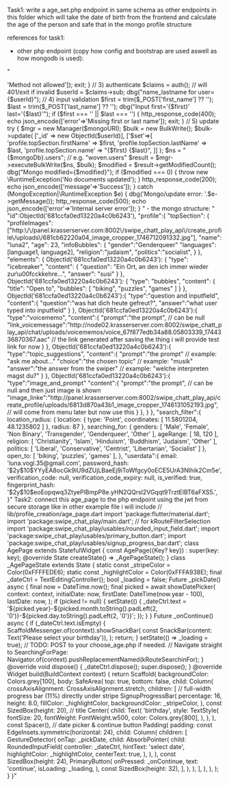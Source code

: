 Task1: write a age_set.php endpoint in same schema as other endpoints in this folder which will take the date of birth from the frontend and calculate the age of the person and safe that in the mongo profile structure

references for task1:

- other php endpoint (copy how config and bootstrap are used aswell as how mongodb is used):

"

<?php

declare(strict_types=1);

use MongoDB\Driver\Manager;

use MongoDB\Driver\BulkWrite;

use MongoDB\Driver\Exception\Exception as MongoException;

use MongoDB\BSON\ObjectId;

// 1) includes

require_once __DIR__ . '/../../bootstrap.php'; // dbg(), auth(), Composer

require_once __DIR__ . '/../../config.php'; // sets $mongoURI and $mongoDb

header('Content-Type: application/json; charset=utf-8');

// 2) only POST

if ($_SERVER['REQUEST_METHOD'] !== 'POST') {

http_response_code(405);

echo json_encode(['error'=>'Method not allowed']);

exit;

}

// 3) authenticate

$claims = auth(); // will 401/exit if invalid

$userId = $claims->sub;

dbg("name_lastname for user={$userId}");

// 4) input validation

$first = trim($_POST['first_name'] ?? '');

$last = trim($_POST['last_name'] ?? '');

dbg("Input first='{$first}' last='{$last}'");

if ($first === '' || $last === '') {

http_response_code(400);

echo json_encode(['error'=>'Missing first or last name']);

exit;

}

// 5) update

try {

$mgr = new Manager($mongoURI);

$bulk = new BulkWrite();

$bulk->update(

['_id' => new ObjectId($userId)],

['$set'=>[

'profile.topSection.firstName' => $first,

'profile.topSection.lastName' => $last,

'profile.topSection.name' => "{$first} {$last}",

]]

);

$ns = "{$mongoDb}.users"; // e.g. "woven.users"

$result = $mgr->executeBulkWrite($ns, $bulk);

$modified = $result->getModifiedCount();

dbg("Mongo modified={$modified}");

if ($modified === 0) {

throw new \RuntimeException('No documents updated');

}

http_response_code(200);

echo json_encode(['message'=>'Success']);

} catch (MongoException|\RuntimeException $e) {

dbg('Mongo/update error: '.$e->getMessage());

http_response_code(500);

echo json_encode(['error'=>'Internal server error']);

}

"

- the mongo structure:

"

"id":ObjectId('681ccfa0ed13220a4c0b6243'),

"profile":{

"topSection": {

"profileImages": ["http:\/\/panel.krasserserver.com:8002\/swipe_chatt_play_api\/create_profile\/uploads\/681cb62220a04_image_cropper_1746712091332.jpg"],

"name": "luna2",

"age": 23,

"infoBubbles": {

"gender":"Genderqueer"

"languages":[language1, language2],

"religion":"judaism",

"politics":"socialist",

}

},

"elements": {

ObjectId('681ccfa0ed13220a4c0b6243'): {

"type": "icebreaker",

"content": {

"question": "Ein Ort, an den ich immer wieder zur\u00fcckkehre...",

"answer": "susi"

}

},

ObjectId('681ccfa0ed13220a4c0b6243'): {

"type": "bubbles",

"content": {

"title": "Open to",

"bubbles": [

"biking",

"puzzles",

"games"

]

}

},

ObjectId('681ccfa0ed13220a4c0b6243'):{

"type":"question and inputfield",

"content":{

"question":"was hat dich heute gefreut?",

"answer":"what user typed into inputfield"

}

},

ObjectId('681ccfa0ed13220a4c0b6243'):{

"type":"voicememo",

"content":{

"prompt":"the prompt", // can be null

"link_voicemessage":"http://node02.krasserserver.com:8002/swipe_chatt_play_api/chat/uploads/voicememos/voice_67f877edb34a88.05803339_1744336870367.aac" // the link generated after saving the thing i will provide test link for now

}

},

ObjectId('681ccfa0ed13220a4c0b6243'):{

"type":"topic_suggestions",

"content":{

"prompt":"the prompt" // example: "ask me about..."

"choice":"the chosen topic" // example: "musik"

"answer":"the answer from the swiper" // example: "welche interpreten magst du?"

}

},

ObjectId('681ccfa0ed13220a4c0b6243'):{

"type":"image_and_prompt"

"content":{

"prompt":"the prompt", // can be null and then just image is shown

"image_linke":"http://panel.krasserserver.com:8002/swipe_chatt_play_api/create_profile/uploads/6813d870a43b1_image_cropper_1746131052193.jpg", // will come from menu later but now use this

}

},

}

},

"search_filter":{

location_radius: {

location: { type: 'Point', coordinates: [ 11.5801204, 48.1235802 ] },

radius: 87

},

searching_for: {

genders: [

'Male',

'Female',

'Non Binary',

'Transgender',

'Genderqueer',

'Other'

],

ageRange: [ 18, 120 ],

religion: [

'Christianity',

'Islam',

'Hinduism',

'Buddhism',

'Judaism',

'Other'

],

politics: [

'Liberal',

'Conservative',

'Centrist',

'Libertarian',

'Socialist'

]

},

open_to: [ 'biking', 'puzzles', 'games' ],

},

"userdata":{

email: 'luna.vogl.35@gmail.com',

password_hash: '$2y$10$YYyEA8ocGk9iU9dZUjLBaeEj9iToWfgcy0oECE5UrA3NIhik2Cm5e',

verification_code: null,

verification_code_expiry: null,

is_verified: true,

fingerprint_hash: '$2y$10$eoEopqwq3ZtyePlBmpP8e.yHN2QQrsl2VGqqt9TrztElBT6aFXS5.',

}"

Task2: connect this age_page to the php endpoint using the jwt from secure storage like in other example file i will include

// lib/profile_creation/age_page.dart

import 'package:flutter/material.dart';

import 'package:swipe_chat_play/main.dart'; // for kRouteFilterSelection

import 'package:swipe_chat_play/usables/rounded_input_field.dart';

import 'package:swipe_chat_play/usables/primary_button.dart';

import 'package:swipe_chat_play/usables/signup_progress_bar.dart';

class AgePage extends StatefulWidget {

const AgePage({Key? key}) : super(key: key);

@override

State<AgePage> createState() => _AgePageState();

}

class _AgePageState extends State<AgePage> {

static const _stripeColor = Color(0xFFFFEDE6);

static const _highlightColor = Color(0xFFFA938E);

final _dateCtrl = TextEditingController();

bool _loading = false;

Future<void> _pickDate() async {

final now = DateTime.now();

final picked = await showDatePicker(

context: context,

initialDate: now,

firstDate: DateTime(now.year - 100),

lastDate: now,

);

if (picked != null) {

setState(() {

_dateCtrl.text =

'${picked.year}-${picked.month.toString().padLeft(2, '0')}-${picked.day.toString().padLeft(2, '0')}';

});

}

}

Future<void> _onContinue() async {

if (_dateCtrl.text.isEmpty) {

ScaffoldMessenger.of(context).showSnackBar(

const SnackBar(content: Text('Please select your birthday')),

);

return;

}

setState(() => _loading = true);

// TODO: POST to your choose_age.php if needed.

// Navigate straight to SearchingForPage:

Navigator.of(context).pushReplacementNamed(kRouteSearchinFor);

}

@override

void dispose() {

_dateCtrl.dispose();

super.dispose();

}

@override

Widget build(BuildContext context) {

return Scaffold(

backgroundColor: Colors.grey[100],

body: SafeArea(

top: true,

bottom: false,

child: Column(

crossAxisAlignment: CrossAxisAlignment.stretch,

children: [

// full-width progress bar (11%) directly under stripe

SignupProgressBar(

percentage: 16,

height: 8.0,

fillColor: _highlightColor,

backgroundColor: _stripeColor,

),

const SizedBox(height: 20),

// title

Center(

child: Text(

'birthday',

style: TextStyle(

fontSize: 20,

fontWeight: FontWeight.w500,

color: Colors.grey[800],

),

),

),

const Spacer(),

// date picker & continue button

Padding(

padding: const EdgeInsets.symmetric(horizontal: 24),

child: Column(

children: [

GestureDetector(

onTap: _pickDate,

child: AbsorbPointer(

child: RoundedInputField(

controller: _dateCtrl,

hintText: 'select date',

highlightColor: _highlightColor,

centerText: true,

),

),

),

const SizedBox(height: 24),

PrimaryButton(

onPressed: _onContinue,

text: 'continue',

isLoading: _loading,

),

const SizedBox(height: 32),

],

),

),

],

),

),

);

}

}"